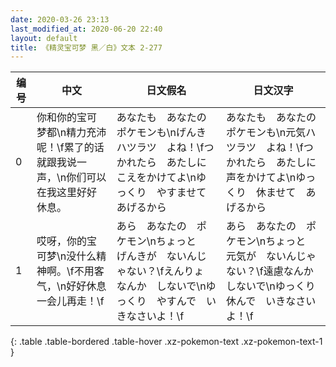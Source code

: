 ```yaml
---
date: 2020-03-26 23:13
last_modified_at: 2020-06-20 22:40
layout: default
title: 《精灵宝可梦 黑／白》文本 2-277
---
```

| 编号 | 中文 | 日文假名 | 日文汉字 |
| ---- | ---- | ---- | --- |
| 0 | 你和你的宝可梦都\n精力充沛呢！\f累了的话就跟我说一声，\n你们可以在我这里好好休息。 | あなたも　あなたの　ポケモンも\nげんき　ハツラツ　よね！\fつかれたら　あたしに　こえをかけてよ\nゆっくり　やすませて　あげるから | あなたも　あなたの　ポケモンも\n元気ハツラツ　よね！\fつかれたら　あたしに　声をかけてよ\nゆっくり　休ませて　あげるから |
| 1 | 哎呀，你的宝可梦\n没什么精神啊。\f不用客气，\n好好休息一会儿再走！\f | あら　あなたの　ポケモン\nちょっと　げんきが　ないんじゃない？\fえんりょ　なんか　しないで\nゆっくり　やすんで　いきなさいよ！\f | あら　あなたの　ポケモン\nちょっと　元気が　ないんじゃない？\f遠慮なんか　しないで\nゆっくり　休んで　いきなさいよ！\f |
{: .table .table-bordered .table-hover .xz-pokemon-text .xz-pokemon-text-1 }